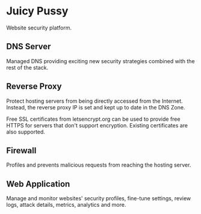 # Juicy Pussy
Website security platform.

## DNS Server
Managed DNS providing exciting new security strategies combined with the rest of the stack.

## Reverse Proxy
Protect hosting servers from being directly accessed from the Internet.
Instead, the reverse proxy IP is set and kept up to date in the DNS Zone.

Free SSL certificates from letsencrypt.org can be used to provide free HTTPS for servers that don't support encryption.
Existing certificates are also supported.

## Firewall
Profiles and prevents malicious requests from reaching the hosting server.

## Web Application
Manage and monitor websites' security profiles, fine-tune settings, review logs, attack details, metrics, analytics and more.
